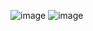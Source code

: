 ![image](https://github.com/halcyon385/mdpteam4/assets/136699281/e7e6b23c-c5ab-4963-be6b-f732e990a16f)
![image](https://github.com/halcyon385/mdpteam4/assets/136699281/7ede282f-3461-455e-a378-7c614bfc226d)
